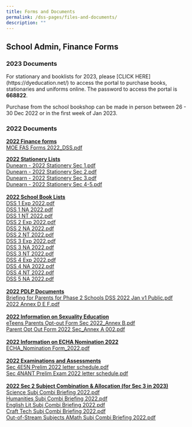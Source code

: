 ```yaml
---
title: Forms and Documents
permalink: /dss-pages/files-and-documents/
description: ""
---
```

<h2>School Admin, Finance Forms</h2>
<h3>2023 Documents</h3>		
For stationary and booklists for 2023,  please [CLICK HERE](https://dyeducation.net/) to access the portal to purchase books, stationaries and uniforms online. The password to access the portal is <b>668822</b>. <p>
Purchase from the school bookshop can be made in person between 26 -  30 Dec 2022 or in the first week of Jan 2023.

<h3>2022 Documents</h3>	

<B><u>2022 Finance forms</u></b><br>
<a href="/files/MOE%20FAS%20Forms%202022_DSS.pdf">MOE FAS Forms 2022_DSS.pdf</a><br />

<u><b>2022 Stationery Lists</b></u><br><a href="/files/Dunearn%20-%202022%20Stationery%20Sec%201.pdf">Dunearn - 2022 Stationery Sec 1.pdf</a><br /><a href="/files/Dunearn%20-%202022%20Stationery%20Sec%202.pdf">Dunearn - 2022 Stationery Sec 2.pdf</a><strong><u><br /></u></strong><a href="/files/Dunearn%20-%202022%20Stationery%20Sec%203.pdf">Dunearn - 2022 Stationery Sec 3.pdf</a><strong><u><br /></u></strong><a href="/files/Dunearn%20-%202022%20Stationery%20Sec%204-5.pdf">Dunearn - 2022 Stationery Sec 4-5.pdf</a><br /><strong><u><br />2022 School Book Lists<br /></u></strong><a href="/files/DSS%201%20Exp%202022.pdf">DSS 1 Exp 2022.pdf</a><br /><a href="/files/DSS%201%20NA%202022.pdf">DSS 1 NA 2022.pdf</a><br /><a href="/files/DSS%201%20NT%202022.pdf">DSS 1 NT 2022.pdf</a><br /><a href="/files/DSS%202%20Exp%202022.pdf">DSS 2 Exp 2022.pdf</a><strong><u><br /></u></strong><a href="/files/DSS%202%20NA%202022.pdf">DSS 2 NA 2022.pdf</a><strong><u><br /></u></strong><a href="/files/DSS%202%20NT%202022.pdf">DSS 2 NT 2022.pdf</a><strong><u><br /></u></strong><a href="/files/DSS%203%20Exp%202022.pdf">DSS 3 Exp 2022.pdf</a><strong><u><br /></u></strong><a href="/files/DSS%203%20NA%202022.pdf">DSS 3 NA 2022.pdf</a><strong><u><br /></u></strong><a href="/files/DSS%203%20NT%202022.pdf">DSS 3 NT 2022.pdf</a><br /><a href="/files/DSS%204%20Exp%202022.pdf">DSS 4 Exp 2022.pdf</a><strong><u><br /></u></strong><a href="/files/DSS%204%20NA%202022.pdf">DSS 4 NA 2022.pdf</a><strong><u><br /></u></strong><a href="/files/DSS%204%20NT%202022.pdf">DSS 4 NT 2022.pdf</a><strong><u><br /></u></strong><a href="/files/DSS%205%20NA%202022.pdf">DSS 5 NA 2022.pdf</a><strong><u><br /><br />2022 PDLP Documents</u></strong><br /><a href="/files/Briefing%20for%20Parents%20for%20Phase%202%20Schools%20DSS%202022%20Jan%20v1%20Public.pdf">Briefing for Parents for Phase 2 Schools DSS 2022 Jan v1 Public.pdf</a><br /><a href="/files/2022%20Annex%20D%20E%20F.pdf">2022 Annex D E F.pdf</a><br /><br /><u><strong>2022 Information on Sexuality Education<br /></strong></u><a href="/files/eTeens%20Parents%20Opt-out%20Form%20Sec%202022_Annex%20B.pdf">eTeens Parents Opt-out Form Sec 2022_Annex B.pdf</a><br /><a href="/files/Parent%20Opt%20Out%20Form%202022%20Sec_Annex%20A%20002.pdf">Parent Opt Out Form 2022 Sec_Annex A 002.pdf</a><br /><br /><u><strong>2022 Information on ECHA Nomination 2022<br /></strong></u><a href="/files/ECHA_Nomination%20Form_2022.pdf">ECHA_Nomination Form_2022.pdf</a><br /><br /><u><strong>2022 Examinations and Assessments</strong></u><br /><a href="/files/Sec%204E5N%20Prelim%202022%20letter%20%20schedule.pdf">Sec 4E5N Prelim 2022 letter schedule.pdf</a><br /><a href="/files/Sec%204NANT%20Prelim%20Exam%202022%20letter%20%20schedule.pdf">Sec 4NANT Prelim Exam 2022 letter schedule.pdf</a><br /><br /><u><strong>2022 Sec 2 Subject Combination &amp; Allocation (for Sec 3 in 2023)<br /></strong></u><a href="/files/Science%20Subj%20Combi%20Briefing%202022.pdf">Science Subj Combi Briefing 2022.pdf</a><br /><a href="/files/Humanities%20Subj%20Combi%20Briefing%202022.pdf">Humanities Subj Combi Briefing 2022.pdf</a><br /><a href="/files/English%20Lit%20Subj%20Combi%20Briefing%202022.pdf">English Lit Subj Combi Briefing 2022.pdf</a><br /><a href="/files/Craft%20%20Tech%20Subj%20Combi%20Briefing%202022.pdf">Craft Tech Subj Combi Briefing 2022.pdf</a><br /><a href="/files/Out-of-Stream%20Subjects%20%20AMath%20Subj%20Combi%20Briefing%202022.pdf">Out-of-Stream Subjects AMath Subj Combi Briefing 2022.pdf</a></p>